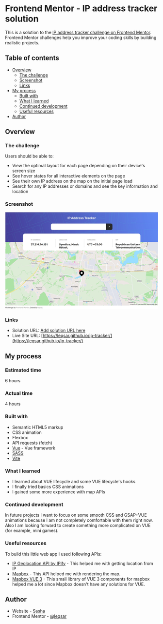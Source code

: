 # Frontend Mentor - IP address tracker solution

This is a solution to the [IP address tracker challenge on Frontend Mentor](https://www.frontendmentor.io/challenges/ip-address-tracker-I8-0yYAH0). Frontend Mentor challenges help you improve your coding skills by building realistic projects.

## Table of contents

- [Overview](#overview)
  - [The challenge](#the-challenge)
  - [Screenshot](#screenshot)
  - [Links](#links)
- [My process](#my-process)
  - [Built with](#built-with)
  - [What I learned](#what-i-learned)
  - [Continued development](#continued-development)
  - [Useful resources](#useful-resources)
- [Author](#author)

## Overview

### The challenge

Users should be able to:

- View the optimal layout for each page depending on their device's screen size
- See hover states for all interactive elements on the page
- See their own IP address on the map on the initial page load
- Search for any IP addresses or domains and see the key information and location

### Screenshot

![](./screenshot.jpg)

### Links

- Solution URL: [Add solution URL here](https://your-solution-url.com)
- Live Site URL: [https://leqsar.github.io/ip-tracker/](https://leqsar.github.io/ip-tracker/)

## My process

### Estimated time

6 hours

### Actual time

4 hours

### Built with

- Semantic HTML5 markup
- CSS animation
- Flexbox
- API requests (fetch)
- [Vue](https://vuejs.org/) - Vue framework
- [SASS](https://sass-lang.com/)
- [Vite](https://vitejs-dev.translate.goog/?_x_tr_sl=en&_x_tr_tl=ru&_x_tr_hl=ru&_x_tr_pto=sc)

### What I learned

- I learned about VUE lifecycle and some VUE lifecycle's hooks
- I finally tried basics CSS animations
- I gained some more experience with map APIs

### Continued development

In future projects I want to focus on some smooth CSS and GSAP+VUE animations because I am not completely comfortable with them right now. Also I am looking forward to create something more complicated on VUE (for example, mini games).

### Useful resources

To build this little web app I used following APIs:

- [IP Geolocation API by IPify](https://geo.ipify.org/) - This helped me with getting location from IP
- [Mapbox](https://www.mapbox.com/) - This API helped me with rendering the map.
- [Mapbox VUE 3](https://vue-mapbox-gl.studiometa.dev/) - This small library of VUE 3 components for mapbox helped me a lot since Mapbox doesn't have any solutions for VUE.

## Author

- Website - [Sasha](https://www.instagram.com/lek_an_arteg/)
- Frontend Mentor - [@leqsar](https://www.frontendmentor.io/profile/yourusername)
